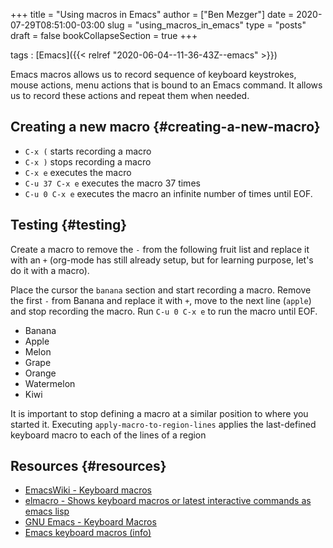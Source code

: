 +++
title = "Using macros in Emacs"
author = ["Ben Mezger"]
date = 2020-07-29T08:51:00-03:00
slug = "using_macros_in_emacs"
type = "posts"
draft = false
bookCollapseSection = true
+++

tags
: [Emacs]({{< relref "2020-06-04--11-36-43Z--emacs" >}})

Emacs macros allows us to record sequence of keyboard keystrokes, mouse actions,
menu actions that is bound to an Emacs command. It allows us to record these
actions and repeat them when needed.


## Creating a new macro {#creating-a-new-macro}

-   `C-x (` starts recording a macro
-   `C-x )` stops recording a macro
-   `C-x e` executes the macro
-   `C-u 37 C-x e` executes the macro 37 times
-   `C-u 0 C-x e` executes the macro an infinite number of times until EOF.


## Testing {#testing}

Create a macro to remove the `-` from the following fruit list and replace it
with an `+` (org-mode has still already setup, but for learning purpose, let's
do it with a macro).

Place the cursor the `banana` section and start recording a macro. Remove the
first `-` from Banana and replace it with `+`, move to the next line (`apple`)
and stop recording the macro. Run `C-u 0 C-x e` to run the macro until EOF.

-   Banana
-   Apple
-   Melon
-   Grape
-   Orange
-   Watermelon
-   Kiwi

It is important to stop defining a macro at a similar position to where you
started it. Executing `apply-macro-to-region-lines` applies the last-defined
keyboard macro to each of the lines of a region


## Resources {#resources}

-   [EmacsWiki - Keyboard macros](https://www.emacswiki.org/emacs/KeyboardMacros)
-   [elmacro - Shows keyboard macros or latest interactive commands as emacs lisp](https://github.com/Silex/elmacro)
-   [GNU Emacs - Keyboard Macros](https://www.gnu.org/software/emacs/manual/html%5Fnode/emacs/Keyboard-Macros.html)
-   [Emacs keyboard macros (info)](<(info "(emacs) Keyboard macros")>)
